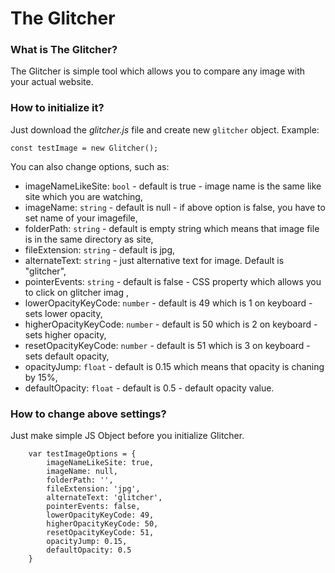 # The Glitcher

### What is The Glitcher?

The Glitcher is simple tool which allows you to compare any image with your actual website. 

### How to initialize it?

Just download the *glitcher.js* file and create new ```glitcher``` object.
Example:
```
const testImage = new Glitcher();
```

You can also change options, such as:
- imageNameLikeSite: ```bool``` - default is true - image name is the same like site which you are watching,
- imageName: ```string``` - default is null - if above option is false, you have to set name of your imagefile,
- folderPath: ```string``` - default is empty string which means that image file is in the same directory as site, 
- fileExtension: ```string``` - default is jpg,
- alternateText: ```string``` - just alternative text for image. Default is "glitcher",
- pointerEvents: ```string``` - default is false - CSS property which allows you to click on glitcher imag ,
- lowerOpacityKeyCode: ```number``` - default is 49 which is 1 on keyboard - sets lower opacity,
- higherOpacityKeyCode: ```number``` - default is 50 which is 2 on keyboard - sets higher opacity,
- resetOpacityKeyCode: ```number``` - default is 51 which is 3 on keyboard - sets default opacity,
- opacityJump: ```float``` - default is 0.15 which means that opacity is chaning by 15%,
- defaultOpacity: ```float``` - default is 0.5 - default opacity value.

### How to change above settings?
Just make simple JS Object before you initialize Glitcher.
```
    var testImageOptions = {
        imageNameLikeSite: true,
        imageName: null,
        folderPath: '',
        fileExtension: 'jpg',
        alternateText: 'glitcher',
        pointerEvents: false,
        lowerOpacityKeyCode: 49,
        higherOpacityKeyCode: 50,
        resetOpacityKeyCode: 51,
        opacityJump: 0.15,
        defaultOpacity: 0.5
    }
```
